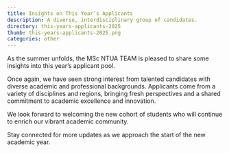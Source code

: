 ```yaml
---
title: Insights on This Year’s Applicants
description: A diverse, interdisciplinary group of candidates.
directory: this-years-applicants-2025
thumb: this-years-applicants-2025.png
categories: other
---
```


As the summer unfolds, the MSc NTUA TEAM is pleased to share some insights into this year’s applicant pool.

Once again, we have seen strong interest from talented candidates with diverse academic and professional backgrounds. Applicants come from a variety of disciplines and regions, bringing fresh perspectives and a shared commitment to academic excellence and innovation.

We look forward to welcoming the new cohort of students who will continue to enrich our vibrant academic community.

Stay connected for more updates as we approach the start of the new academic year.
